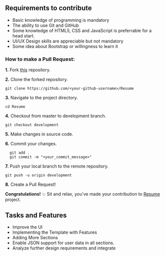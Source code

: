 ## Requirements to contribute

- Basic knowledge of programming is mandatory
- The ability to use Git and GitHub
- Some knowledge of HTML5, CSS and JavaScript is preferrable for a head start.
- UI/UX Design skills are appreciable but not mandatory
- Some idea about Bootstrap or willingness to learn it

### How to make a Pull Request:

**1.** Fork [this](https://github.com/ishandeveloper/Resume) repository.

**2.** Clone the forked repository.

```terminal
git clone https://github.com/<your-github-username>/Resume
```

**3.** Navigate to the project directory.

```terminal
cd Resume
```

**4.** Checkout from master to development branch.

```terminal
git checkout development
```
**5.** Make changes in source code.

**6.** Commit your changes.

```terminal
  git add .
  git commit -m "<your_commit_message>"
```

**7.** Push your local branch to the remote repository.

```terminal
git push -u origin development
```

**8.** Create a Pull Request!

**Congratulations!**  :boom: Sit and relax, you've made your contribution to [Resume](https://github.com/ishandeveloper/Chatter-App) project.


## Tasks and Features

* Improve the UI
* Implementing the Template with Features
* Adding More Sections
* Enable JSON support for user data in all sections.
* Analyze further design requirements and integrate